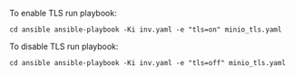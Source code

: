 To enable TLS run playbook:

`cd ansible
ansible-playbook -Ki inv.yaml -e "tls=on" minio_tls.yaml`


To disable TLS run playbook:

`cd ansible
ansible-playbook -Ki inv.yaml -e "tls=off" minio_tls.yaml`
